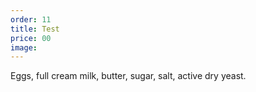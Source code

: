 ```yaml
---
order: 11
title: Test
price: 00
image:
---
```


Eggs, full cream milk, butter, sugar, salt, active dry yeast.
